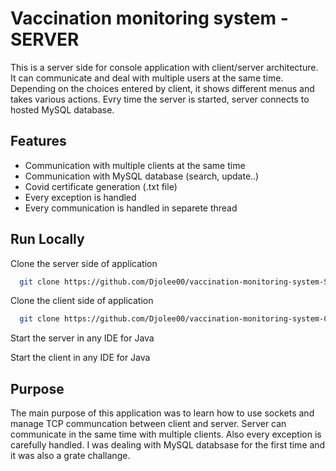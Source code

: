 
# Vaccination monitoring system - SERVER

This is a server side for console application with client/server architecture. It can communicate and deal with multiple users at the same time. Depending on the choices entered by client, it shows different menus and takes various actions. Evry time the server is started, server connects to hosted MySQL database.


## Features

- Communication with multiple clients at the same time
- Communication with MySQL database (search, update..)
- Covid certificate generation (.txt file)
- Every exception is handled
- Every communication is handled in separete thread


## Run Locally

Clone the server side of application

```bash
  git clone https://github.com/Djolee00/vaccination-monitoring-system-SERVER.git
```

Clone the client side of application

```bash
  git clone https://github.com/Djolee00/vaccination-monitoring-system-CLIENT.git
```

Start the server in any IDE for Java



Start the client in any IDE for Java




## Purpose 

The main purpose of this application was to learn how to use sockets and manage TCP communcation between client and server. Server can communicate in the same time with multiple clients. Also every exception is carefully handled. I was dealing with MySQL databsase for the first time and it was also a grate challange.
